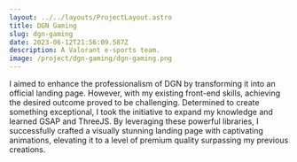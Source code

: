 ```yaml
---
layout: ../../layouts/ProjectLayout.astro
title: DGN Gaming
slug: dgn-gaming
date: 2023-06-12T21:56:09.587Z
description: A Valorant e-sports team.
image: /project/dgn-gaming/dgn-gaming.png
---
```


I aimed to enhance the professionalism of DGN by transforming it into an official landing page. However, with my existing front-end skills, achieving the desired outcome proved to be challenging. Determined to create something exceptional, I took the initiative to expand my knowledge and learned GSAP and ThreeJS. By leveraging these powerful libraries, I successfully crafted a visually stunning landing page with captivating animations, elevating it to a level of premium quality surpassing my previous creations.
